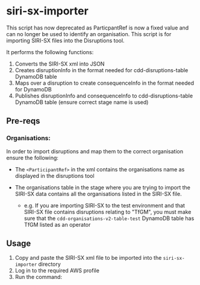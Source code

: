 # siri-sx-importer

This script has now deprecated as ParticpantRef is now a fixed value and can no longer be used to identify an organisation.
This script is for importing SIRI-SX files into the Disruptions tool.

It performs the following functions:

1. Converts the SIRI-SX xml into JSON
2. Creates disruptionInfo in the format needed for cdd-disruptions-table DynamoDB table
3. Maps over a disruption to create consequenceInfo in the format needed for DynamoDB
4. Publishes disruptionInfo and consequenceInfo to cdd-disruptions-table DynamoDB table (ensure correct stage name is used)

## Pre-reqs

### Organisations:

In order to import disruptions and map them to the correct organisation ensure the following:

-   The `<ParticipantRef>` in the xml contains the organisations name as displayed in the disruptions tool

-   The organisations table in the stage where you are trying to import the SIRI-SX data contains all the organisations listed in the SIRI-SX file.
    -   e.g. If you are importing SIRI-SX to the test environment and that SIRI-SX file contains disruptions relating to "TfGM", you must make sure that the `cdd-organisations-v2-table-test` DynamoDB table has TfGM listed as an operator

## Usage

<!-- usage -->

1. Copy and paste the SIRI-SX xml file to be imported into the `siri-sx-importer` directory
2. Log in to the required AWS profile
3. Run the command:
